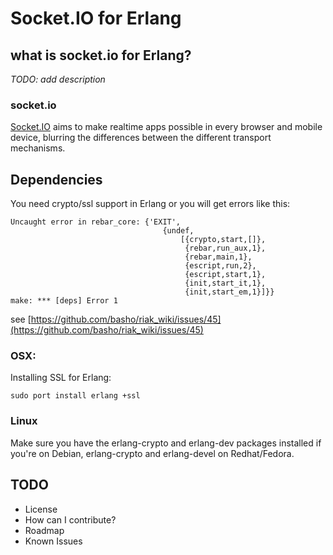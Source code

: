 Socket.IO for Erlang
====================

## what is socket.io for Erlang?

*TODO: add description*

### socket.io

[Socket.IO](http://socket.io/) aims to make realtime apps possible in every browser and mobile device, blurring the differences between the different transport mechanisms.





## Dependencies

You need crypto/ssl support in Erlang or you will get errors like this:

    Uncaught error in rebar_core: {'EXIT',
                                      {undef,
                                          [{crypto,start,[]},
                                           {rebar,run_aux,1},
                                           {rebar,main,1},
                                           {escript,run,2},
                                           {escript,start,1},
                                           {init,start_it,1},
                                           {init,start_em,1}]}}
    make: *** [deps] Error 1

see [https://github.com/basho/riak_wiki/issues/45](https://github.com/basho/riak_wiki/issues/45)

### OSX: 
Installing SSL for Erlang:

    sudo port install erlang +ssl

### Linux
Make sure you have the erlang-crypto and erlang-dev packages installed if you're on Debian, erlang-crypto and erlang-devel on Redhat/Fedora.

## TODO

- License
- How can I contribute?
- Roadmap
- Known Issues